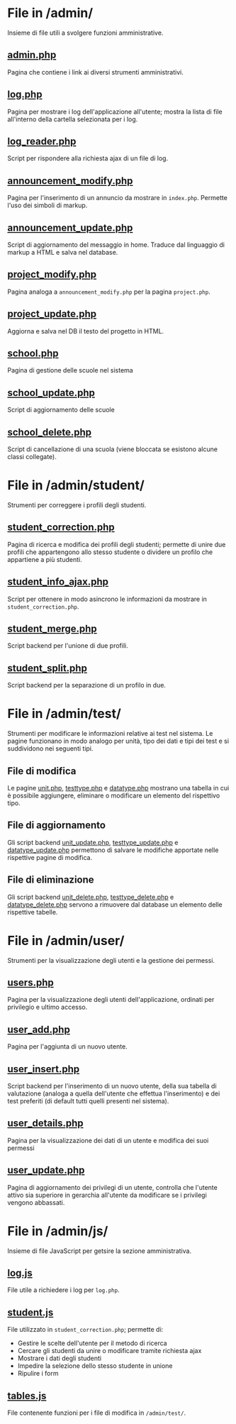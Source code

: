 # File in /admin/
Insieme di file utili a svolgere funzioni amministrative.

## [admin.php](admin.php)
Pagina che contiene i link ai diversi strumenti amministrativi.

## [log.php](log.php)
Pagina per mostrare i log dell'applicazione all'utente; mostra la lista di file all'interno della cartella selezionata per i log.

## [log_reader.php](log_reader.php)
Script per rispondere alla richiesta ajax di un file di log.

## [announcement_modify.php](announcement_modify.php)
Pagina per l'inserimento di un annuncio da mostrare in `index.php`. Permette l'uso dei simboli di markup.

## [announcement_update.php](announcement_update.php)
Script di aggiornamento del messaggio in home. Traduce dal linguaggio di markup a HTML e salva nel database.

## [project_modify.php](project_modify.php)
Pagina analoga a `announcement_modify.php` per la pagina `project.php`.

## [project_update.php](project_update.php)
Aggiorna e salva nel DB il testo del progetto in HTML.

## [school.php](school.php)
Pagina di gestione delle scuole nel sistema

## [school_update.php](school_update.php)
Script di aggiornamento delle scuole

## [school_delete.php](school_delete.php)
Script di cancellazione di una scuola (viene bloccata se esistono alcune classi collegate).

# File in /admin/student/
Strumenti per correggere i profili degli studenti.

## [student_correction.php](student/student_correction.php)
Pagina di ricerca e modifica dei profili degli studenti; permette di unire due profili che appartengono allo stesso studente o dividere un profilo che appartiene a più studenti.

## [student_info_ajax.php](student/student_info_ajax.php)
Script per ottenere in modo asincrono le informazioni da mostrare in `student_correction.php`.

## [student_merge.php](student/student_merge.php)
Script backend per l'unione di due profili.

## [student_split.php](student/student_split.php)
Script backend per la separazione di un profilo in due.

# File in /admin/test/
Strumenti per modificare le informazioni relative ai test nel sistema. Le pagine funzionano in modo analogo per unità, tipo dei dati e tipi dei test e si suddividono nei seguenti tipi.

## File di modifica
Le pagine [unit.php](test/unit.php), [testtype.php](test/testtype.php) e [datatype.php](test/datatype.php) mostrano una tabella in cui è possibile aggiungere, eliminare o modificare un elemento del rispettivo tipo.

## File di aggiornamento
Gli script backend [unit_update.php](test/unit_update.php), [testtype_update.php](test/testtype_update.php) e [datatype_update.php](test/datatype_update.php) permettono di salvare le modifiche apportate nelle rispettive pagine di modifica.

## File di eliminazione
Gli script backend [unit_delete.php](test/unit_delete.php), [testtype_delete.php](test/testtype_delete.php) e [datatype_delete.php](test/datatype_delete.php) servono a rimuovere dal database un elemento delle rispettive tabelle.

# File in /admin/user/
Strumenti per la visualizzazione degli utenti e la gestione dei permessi.

## [users.php](user/users.php)
Pagina per la visualizzazione degli utenti dell'applicazione, ordinati per privilegio e ultimo accesso.

## [user_add.php](user/user_add.php)
Pagina per l'aggiunta di un nuovo utente.

## [user_insert.php](user/user_insert.php)
Script backend per l'inserimento di un nuovo utente, della sua tabella di valutazione (analoga a quella dell'utente che effettua l'inserimento) e dei test preferiti (di default tutti quelli presenti nel sistema).

## [user_details.php](user/user_details.php)
Pagina per la visualizzazione dei dati di un utente e modifica dei suoi permessi

## [user_update.php](user/user_update.php)
Pagina di aggiornamento dei privilegi di un utente, controlla che l'utente attivo sia superiore in gerarchia all'utente da modificare se i privilegi vengono abbassati.

# File in /admin/js/
Insieme di file JavaScript per getsire la sezione amministrativa.

## [log.js](js/log.js)
File utile a richiedere i log per `log.php`.

## [student.js](js/student.js)
File utilizzato in `student_correction.php`; permette di:
* Gestire le scelte dell'utente per il metodo di ricerca
* Cercare gli studenti da unire o modificare tramite richiesta ajax
* Mostrare i dati degli studenti
* Impedire la selezione dello stesso studente in unione
* Ripulire i form

## [tables.js](js/tables.js)
File contenente funzioni per i file di modifica in `/admin/test/`.





